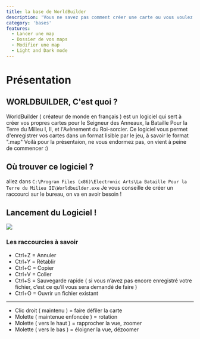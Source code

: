 ```yaml
---
title: la base de WorldBuilder
description: 'Vous ne savez pas comment créer une carte ou vous voulez approfondir vos connaissances dans le logiciel worldbuilder, ce tutoriel est fait pour vous !'
category: 'bases'
features:
  - Lancer une map
  - Dossier de vos maps
  - Modifier une map
  - Light and Dark mode
---
```


# Présentation

## WORLDBUILDER, C'est quoi ?

WorldBuilder ( créateur de monde en français ) est un logiciel qui sert à créer vos propres cartes pour le Seigneur des Anneaux, la Bataille Pour la Terre du Milieu I, II, et l'Avènement du Roi-sorcier. Ce logiciel vous permet d'enregistrer vos cartes dans un format lisible par le jeu, à savoir le format ".map"
Voilà pour la présentaion, ne vous endormez pas, on vient à peine de commencer :)

## Où trouver ce logiciel ?

allez dans `C:\Program Files (x86)\Electronic Arts\La Bataille Pour la Terre du Milieu II\Worldbuilder.exe`
Je vous conseille de créer un raccourci sur le bureau, on va en avoir besoin !

## Lancement du Logiciel !

<img src="/img/menu_worldbuilder.png" />

### Les raccourcies à savoir

- Ctrl+Z = Annuler
- Ctrl+Y = Rétablir
- Ctrl+C = Copier
- Ctrl+V = Coller
- Ctrl+S = Sauvegarde rapide ( si vous n’avez pas encore enregistré votre fichier, c’est ce qu’il vous sera demandé de faire )
- Ctrl+O = Ouvrir un fichier existant

---

- Clic droit ( maintenu ) = faire défiler la carte
- Molette ( maintenue enfoncée ) = rotation
- Molette ( vers le haut ) = rapprocher la vue, zoomer
- Molette ( vers le bas ) = éloigner la vue, dézoomer